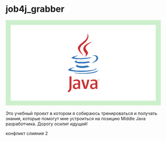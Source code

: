 #                                                        job4j_grabber 

![ScreenShot](java1.png)

Это учебный проект в котором я собираюсь тренироваться и получать знания, которые помогут мне устроиться на позицию Middle Java разработчика.
                      Дорогу осилит идущий! 

конфликт слияния 2
